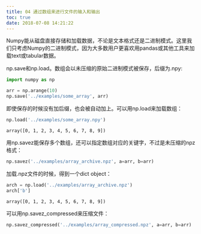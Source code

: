 ```yaml
---
title: 04 通过数组来进行文件的输入和输出
toc: true
date: 2018-07-08 14:21:22
---
```


Numpy能从磁盘直接存储和加载数据，不论是文本格式还是二进制模式。这里我们只考虑Numpy的二进制模式，因为大多数用户更喜欢用pandas或其他工具来加载text或tabular数据。

np.save和np.load。数组会以未压缩的原始二进制模式被保存，后缀为.npy:


```python
import numpy as np

arr = np.arange(10)
np.save('../examples/some_array', arr)
```

即使保存的时候没有加后缀，也会被自动加上。可以用np.load来加载数组：


```python
np.load('../examples/some_array.npy')
```




    array([0, 1, 2, 3, 4, 5, 6, 7, 8, 9])



用np.savez能保存多个数组，还可以指定数组对应的关键字，不过是未压缩的npz格式：


```python
np.savez('../examples/array_archive.npz', a=arr, b=arr)
```

加载.npz文件的时候，得到一个dict object：


```python
arch = np.load('../examples/array_archive.npz')
arch['b']
```




    array([0, 1, 2, 3, 4, 5, 6, 7, 8, 9])



可以用np.savez_compressed来压缩文件：


```python
np.savez_compressed('../examples/array_compressed.npz', a=arr, b=arr)
```


```python

```
